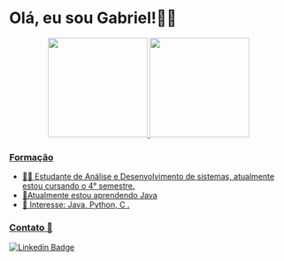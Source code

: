 # Olá, eu sou Gabriel!👋😜

<div align="center">
  <a href="https://github.com/GabrielFDJ">
  <img height="180em" src="https://github-readme-stats.vercel.app/api?username=gabrielFDJ&show_icons=true&theme=merko&include_all_commits=true&count_private=true"/>
  <img height="180em" src="https://github-readme-stats.vercel.app/api/top-langs/?username=gabrielFDJ&layout=compact&langs_count=7&theme=merko"/>
</div>

### Formação
-   👨‍🎓  Estudante de Análise e Desenvolvimento de sistemas, atualmente estou cursando o 4° semestre.
-  🌱Atualmente estou aprendendo Java
-  🎯  Interesse: Java, Python, C .

### Contato  📱
[![Linkedin Badge](https://img.shields.io/badge/-Gabriel%20Ferreira-6633cc?style=flat-square&logo=Linkedin&logoColor=white&link=https://https://www.linkedin.com/in/gabriel-ferreira-447998140/)](https://www.linkedin.com/in/gabriel-ferreira-447998140/) 
